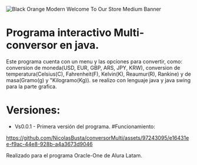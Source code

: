 ![Black Orange Modern Welcome To Our Store Medium Banner](https://github.com/NicolasBusta/conversorMulti/assets/97243095/f1dceb0a-02a7-4d76-9251-678ba26c1c91)

# Programa interactivo Multi-conversor en java. 
Este programa cuenta con un menu y las opciones para convertir, como: conversion de moneda(USD, EUR, GBP, ARS, JPY, KRW), conversion de temperatura(Celsius(C), Fahrenheit(F), Kelvin(K), Reaumur(R), Rankine) y de masa(Gramo(g) y "Kilogramo(Kg)).
se realizo con lenguaje java y java swing para la parte grafica.

# Versiones:
* Vs0.0.1 - Primera versión del programa.
#Funcionamiento:




https://github.com/NicolasBusta/conversorMulti/assets/97243095/e16431ee-f9ac-44e8-928b-a4a3673d9046

Realizado para el programa Oracle-One de Alura Latam.
